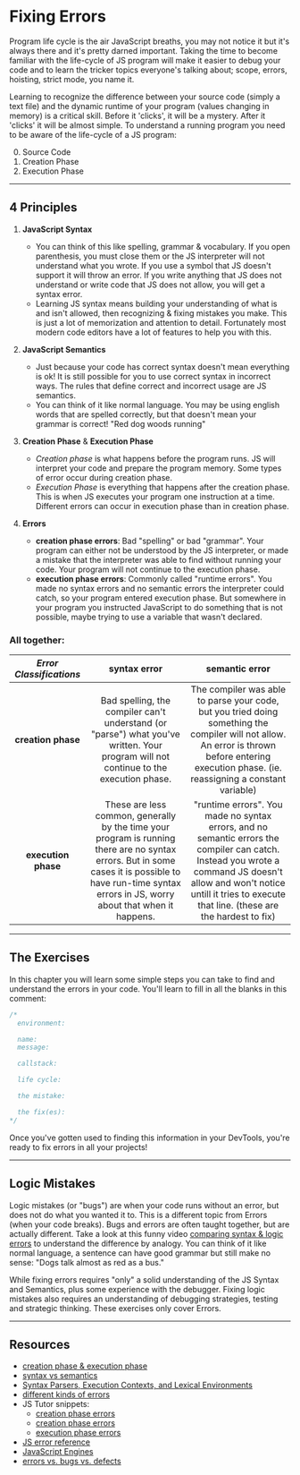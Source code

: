 # Fixing Errors

Program life cycle is the air JavaScript breaths, you may not notice it but it's always there and it's pretty darned important. Taking the time to become familiar with the life-cycle of JS program will make it easier to debug your code and to learn the tricker topics everyone's talking about; scope, errors, hoisting, strict mode, you name it.

Learning to recognize the difference between your source code (simply a text file) and the dynamic runtime of your program (values changing in memory) is a critical skill. Before it 'clicks', it will be a mystery. After it 'clicks' it will be almost simple. To understand a running program you need to be aware of the life-cycle of a JS program:

0. Source Code
1. Creation Phase
1. Execution Phase

---

## 4 Principles

1. **JavaScript Syntax**

   - You can think of this like spelling, grammar & vocabulary. If you open parenthesis, you must close them or the JS interpreter will not understand what you wrote. If you use a symbol that JS doesn't support it will throw an error. If you write anything that JS does not understand or write code that JS does not allow, you will get a syntax error.
   - Learning JS syntax means building your understanding of what is and isn't allowed, then recognizing & fixing mistakes you make. This is just a lot of memorization and attention to detail. Fortunately most modern code editors have a lot of features to help you with this.

2. **JavaScript Semantics**

   - Just because your code has correct syntax doesn't mean everything is ok! It is still possible for you to use correct syntax in incorrect ways. The rules that define correct and incorrect usage are JS semantics.
   - You can think of it like normal language. You may be using english words that are spelled correctly, but that doesn't mean your grammar is correct! "Red dog woods running"

3. **Creation Phase** & **Execution Phase**

   - _Creation phase_ is what happens before the program runs. JS will interpret your code and prepare the program memory. Some types of error occur during creation phase.
   - _Execution Phase_ is everything that happens after the creation phase. This is when JS executes your program one instruction at a time. Different errors can occur in execution phase than in creation phase.

4. **Errors**

   - **creation phase errors**: Bad "spelling" or bad "grammar". Your program can either not be understood by the JS interpreter, or made a mistake that the interpreter was able to find without running your code. Your program will not continue to the execution phase.
   - **execution phase errors**: Commonly called "runtime errors". You made no syntax errors and no semantic errors the interpreter could catch, so your program entered execution phase. But somewhere in your program you instructed JavaScript to do something that is not possible, maybe trying to use a variable that wasn't declared.

### All together:

| _Error Classifications_ |                                                                                               syntax error                                                                                                |                                                                                                         semantic error                                                                                                         |
| :---------------------: | :-------------------------------------------------------------------------------------------------------------------------------------------------------------------------------------------------------: | :----------------------------------------------------------------------------------------------------------------------------------------------------------------------------------------------------------------------------: |
|   **creation phase**    |                                   Bad spelling, the compiler can't understand (or "parse") what you've written. Your program will not continue to the execution phase.                                    |                 The compiler was able to parse your code, but you tried doing something the compiler will not allow. An error is thrown before entering execution phase. (ie. reassigning a constant variable)                 |
|   **execution phase**   | These are less common, generally by the time your program is running there are no syntax errors. But in some cases it is possible to have run-time syntax errors in JS, worry about that when it happens. | "runtime errors". You made no syntax errors, and no semantic errors the compiler can catch. Instead you wrote a command JS doesn't allow and won't notice untill it tries to execute that line. (these are the hardest to fix) |

---

## The Exercises

In this chapter you will learn some simple steps you can take to find and understand the errors in your code. You'll learn to fill in all the blanks in this comment:

```js
/*
  environment:

  name:
  message:

  callstack:

  life cycle:

  the mistake:

  the fix(es):
*/
```

Once you've gotten used to finding this information in your DevTools, you're ready to fix errors in all your projects!

---

## Logic Mistakes

Logic mistakes (or "bugs") are when your code runs without an error, but does not do what you wanted it to. This is a different topic from Errors (when your code breaks). Bugs and errors are often taught together, but are actually different. Take a look at this funny video [comparing syntax & logic errors](https://www.youtube.com/watch?v=tV0tQisuxPo) to understand the difference by analogy. You can think of it like normal language, a sentence can have good grammar but still make no sense: "Dogs talk almost as red as a bus."

While fixing errors requires "only" a solid understanding of the JS Syntax and Semantics, plus some experience with the debugger. Fixing logic mistakes also requires an understanding of debugging strategies, testing and strategic thinking. These exercises only cover Errors.

---

## Resources

- [creation phase & execution phase](https://www.youtube.com/watch?v=YID-HIdy1bk)
- [syntax vs semantics](https://www.youtube.com/watch?v=vP-mn62EF0o)
- [Syntax Parsers, Execution Contexts, and Lexical Environments](https://jsbeginners.com/understanding-the-weird-parts-notes-1/)
- [different kinds of errors](https://education.launchcode.org/intro-to-professional-web-dev/chapters/errors-and-debugging/categories-of-errors.html)
- JS Tutor snippets:
  - [creation phase errors](https://goo.gl/1Psxu7)
  - [creation phase errors](https://goo.gl/68af7H)
  - [execution phase errors](https://goo.gl/WzbmNE)
- [JS error reference](https://developer.mozilla.org/en-US/docs/Web/JavaScript/Reference/Errors)
- [JavaScript Engines](https://www.youtube.com/watch?v=BMKWdLX9w3M)
- [errors vs. bugs vs. defects](https://www.youtube.com/watch?v=pqSB3MrUtD4)
